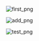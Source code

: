 ![first_png](https://user-images.githubusercontent.com/97722998/161423008-21a861f2-b341-49b4-be09-80c793b3d23c.png)

![add_png](https://user-images.githubusercontent.com/97722998/161423025-29845f9a-d5c7-4dc5-a4af-b71461b8ce0f.png)

![test_png](https://user-images.githubusercontent.com/97722998/161423036-b807fbfd-4036-4b67-88bc-c61e41eecafb.png)


